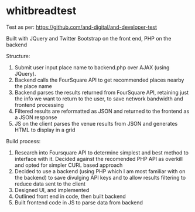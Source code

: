 # whitbreadtest

Test as per: https://github.com/and-digital/and-developer-test

Built with JQuery and Twitter Bootstrap on the front end, PHP on the backend

Structure:
1. Submit user input place name to backend.php over AJAX (using JQuery).
2. Backend calls the FourSquare API to get recommended places nearby the place name
3. Backend parses the results returned from FourSquare API, retaining just the info we want to return to the user, to save network
bandwidth and frontend processing
4. Filtered results are reformatted as JSON and returned to the frontend as a JSON response
5. JS on the client parses the venue results from JSON and generates HTML to display in a grid

Build process:
1. Research into Foursquare API to determine simplest and best method to interface with it. Decided against the recomended PHP API as overkill and opted for simpler CURL based approach
2. Decided to use a backend (using PHP which I am most familiar with on the backend) to save divulging API keys and to allow results filtering to reduce data sent to the client
3. Designed UI, and implemented
4. Outlined front end in code, then built backend
5. Built frontend code in JS to parse data from backend
